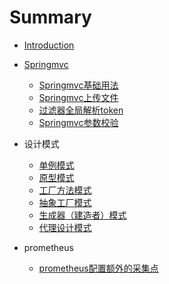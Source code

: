 # Summary

* [Introduction](README.md)
* [Springmvc](./java/SpringMVC/SpringMVC_01.md)
    * [Springmvc基础用法](./java/SpringMVC/SpringMVC_01.md)
    * [Springmvc上传文件](./java/SpringMVC/springmvc_02.md)
    * [过滤器全局解析token](./java/SpringMVC/过滤器全局解析token.md)
    * [Springmvc参数校验](./java/SpringMVC/SpringMVC参数校验.md)

* 设计模式
	* [单例模式](./设计模式/设计模式--单例模式（一）.md)
	* [原型模式](./设计模式/设计模式---原型模式（二）.md)
	* [工厂方法模式](./设计模式/设计模式--工厂方法模式（三）.md)
	* [抽象工厂模式](./设计模式/设计模式--抽象工厂模式（四）.md)
	* [生成器（建造者）模式](./设计模式/设计模式--生成器（建造者）模式（五）.md)
	* [代理设计模式](./设计模式/设计模式---代理设计模式（六）.md)

* prometheus
	* [prometheus配置额外的采集点](./cloud/prometheus/prometheus配置额外的主机采集.md)


